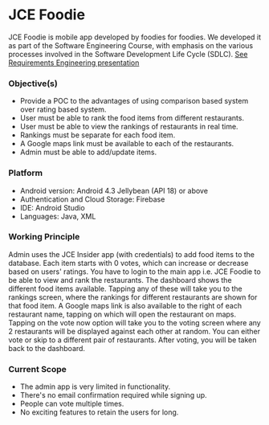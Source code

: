 # JCE Foodie
JCE Foodie is mobile app developed by foodies for foodies. We developed it as part of the Software Engineering Course, with emphasis on the various processes involved in the Software Development Life Cycle (SDLC). [See Requirements Engineering presentation](https://photos.app.goo.gl/XzoEye1MXZdGdN6w5)

### Objective(s)
* Provide a POC to the advantages of using comparison based system over rating based system.
* User must be able to rank the food items from different restaurants.
* User must be able to view the rankings of restaurants in real time.
* Rankings must be separate for each food item.
* A Google maps link must be available to each of the restaurants.
* Admin must be able to add/update  items.

### Platform
* Android version: Android 4.3 Jellybean (API 18) or above
* Authentication and Cloud Storage: Firebase
* IDE: Android Studio
* Languages: Java, XML

### Working Principle
Admin uses the JCE Insider app (with credentials) to add food items to the database. Each item starts with 0 votes, which can increase or decrease based on users' ratings. You have to login to the main app i.e. JCE Foodie to be able to view and rank the restaurants. The dashboard shows the different food items available. Tapping any of these will take you to the rankings screen, where the rankings for different restaurants are shown for that food item. A Google maps link is also available to the right of each restaurant name, tapping on which will open the restaurant on maps. Tapping on the vote now option will take you to the voting screen where any 2 restaurants will be displayed against each other at random. You can either vote or skip to a different pair of restaurants. After voting, you will be taken back to the dashboard.

### Current Scope
* The admin app is very limited in functionality.
* There's no email confirmation required while signing up.
* People can vote multiple times.
* No exciting features to retain the users for long.